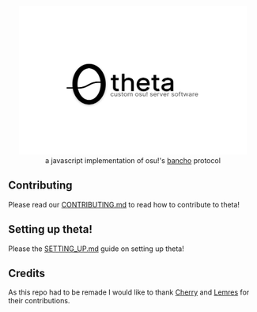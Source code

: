 <p align="center">
    <picture>
      <source media="(prefers-color-scheme: dark)" srcset="./docs/logo-dark.png">
      <img width="460" height="300" src="./docs/logo-light.png">
    </picture> <br />
    a javascript implementation of osu!'s <a href="https://osu.ppy.sh/wiki/en/Bancho_%28server%29">bancho</a> protocol
</p>

## Contributing
Please read our [CONTRIBUTING.md](docs/CONTRIBUTING.md) to read how to contribute to theta! 

## Setting up theta!
Please the [SETTING_UP.md](docs/SETTING_UP.md) guide on setting up theta! 

## Credits
As this repo had to be remade I would like to thank [Cherry](https://github.com/xxCherry) and [Lemres](https://github.com/Calemy) for their contributions. 
